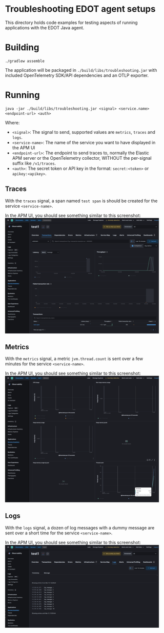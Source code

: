 # Troubleshooting EDOT agent setups

This directory holds code examples for testing aspects of running applications
with the EDOT Java agent.

# Building

```shell
./gradlew assemble
```

The application will be packaged in `./build/libs/troubleshooting.jar` with included OpenTelemetry
SDK/API dependencies and an OTLP exporter.

# Running

```shell
java -jar ./build/libs/troubleshooting.jar <signal> <service.name> <endpoint-url> <auth>
```

Where:

- `<signal>`: The signal to send, supported values are `metrics`, `traces` and `logs`.
- `<service-name>`: The name of the service you want to have displayed in the APM UI
- `<endpoint-url>`: The endpoint to send traces to, normally the Elastic APM server or the OpenTelemetry collector, WITHOUT the per-signal suffix like `/v1/traces`.
- `<auth>`: The secret token or API key in the format: `secret:<token>` or `apikey:<apikey>`.

## Traces

With the `traces` signal, a span named `test span` is should be created for the service `<service-name>`.

In the APM UI, you should see something similar to this screenshot:
![this](images/test-trace.png)

## Metrics

With the `metrics` signal, a metric `jvm.thread.count` is sent over a few minutes for the service `<service-name>`.

In the APM UI, you should see something similar to this screenshot:
![](images/test-metrics.png)

## Logs

With the `logs` signal, a dozen of log messages with a dummy message are sent over a short time for the service `<service-name>`.

In the APM UI, you should see something similar to this screenshot:
![](images/test-logs.png)
